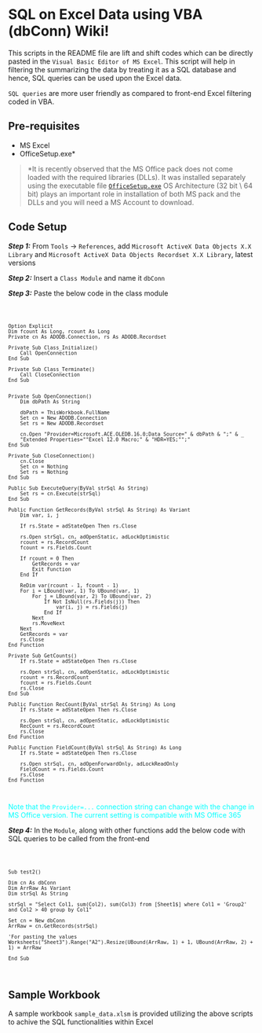 # SQL on Excel Data using VBA (dbConn) Wiki!

This scripts in the README file are lift and shift codes which can be directly pasted in the `Visual Basic Editor of MS Excel`. This script will help in filtering the summarizing the data by treating it as a SQL database and hence, SQL queries can be used upon the Excel data.

`SQL queries` are more user friendly as compared to front-end Excel filtering coded in VBA.

## Pre-requisites

- MS Excel
- OfficeSetup.exe*


> *It is recently observed that the MS Office pack does not come loaded with the required libraries (DLLs). It was installed separately using the executable file [`OfficeSetup.exe`](https://c2rsetup.officeapps.live.com/c2r/download.aspx?ProductreleaseID=AccessRuntimeRetail&language=en-us)
OS Architecture (32 bit \ 64 bit) plays an important role in installation of both MS pack and the DLLs and you will need a MS Account to download.


## Code Setup

<b><i>Step 1:</b></i> From `Tools` -> `References`, add `Microsoft ActiveX Data Objects X.X Library` and `Microsoft ActiveX Data Objects Recordset X.X Library`, latest versions


<b><i>Step 2:</b></i> Insert a `Class Module` and name it `dbConn`

<b><i>Step 3:</b></i> Paste the below code in the class module

<code>

    Option Explicit
    Dim fcount As Long, rcount As Long
    Private cn As ADODB.Connection, rs As ADODB.Recordset

    Private Sub Class_Initialize()
        Call OpenConnection
    End Sub

    Private Sub Class_Terminate()
        Call CloseConnection
    End Sub


    Private Sub OpenConnection()
        Dim dbPath As String

        dbPath = ThisWorkbook.FullName
        Set cn = New ADODB.Connection
        Set rs = New ADODB.Recordset
        
        cn.Open "Provider=Microsoft.ACE.OLEDB.16.0;Data Source=" & dbPath & ";" & _
        "Extended Properties=""Excel 12.0 Macro;" & "HDR=YES;"";"
    End Sub

    Private Sub CloseConnection()
        cn.Close
        Set cn = Nothing
        Set rs = Nothing
    End Sub

    Public Sub ExecuteQuery(ByVal strSql As String)
        Set rs = cn.Execute(strSql)
    End Sub

    Public Function GetRecords(ByVal strSql As String) As Variant
        Dim var, i, j
        
        If rs.State = adStateOpen Then rs.Close
        
        rs.Open strSql, cn, adOpenStatic, adLockOptimistic
        rcount = rs.RecordCount
        fcount = rs.Fields.Count
        
        If rcount = 0 Then
            GetRecords = var
            Exit Function
        End If
        
        ReDim var(rcount - 1, fcount - 1)
        For i = LBound(var, 1) To UBound(var, 1)
            For j = LBound(var, 2) To UBound(var, 2)
                If Not IsNull(rs.Fields(j)) Then
                    var(i, j) = rs.Fields(j)
                End If
            Next
            rs.MoveNext
        Next
        GetRecords = var
        rs.Close
    End Function

    Private Sub GetCounts()
        If rs.State = adStateOpen Then rs.Close
        
        rs.Open strSql, cn, adOpenStatic, adLockOptimistic
        rcount = rs.RecordCount
        fcount = rs.Fields.Count
        rs.Close
    End Sub

    Public Function RecCount(ByVal strSql As String) As Long
        If rs.State = adStateOpen Then rs.Close
        
        rs.Open strSql, cn, adOpenStatic, adLockOptimistic
        RecCount = rs.RecordCount
        rs.Close
    End Function

    Public Function FieldCount(ByVal strSql As String) As Long
        If rs.State = adStateOpen Then rs.Close
        
        rs.Open strSql, cn, adOpenForwardOnly, adLockReadOnly
        FieldCount = rs.Fields.Count
        rs.Close
    End Function

</code>

<span style="color: aqua">Note that the `Provider=...` connection string can change with the change in MS Office version. The current setting is compatible with MS Office 365</span>

<b><i>Step 4:</b></i> In the `Module`, along with other functions add the below code with SQL queries to be called from the front-end


<code>

    Sub test2()

    Dim cn As dbConn
    Dim ArrRaw As Variant
    Dim strSql As String

    strSql = "Select Col1, sum(Col2), sum(Col3) from [Sheet1$] where Col1 = 'Group2' and Col2 > 40 group by Col1"

    Set cn = New dbConn
    ArrRaw = cn.GetRecords(strSql)

    'For pasting the values
    Worksheets("Sheet3").Range("A2").Resize(UBound(ArrRaw, 1) + 1, UBound(ArrRaw, 2) + 1) = ArrRaw

    End Sub

</code>

## Sample Workbook

A sample workbook `sample_data.xlsm` is provided utilizing the above scripts to achive the SQL functionalities within Excel
